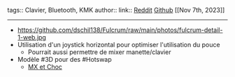 tags:: Clavier, Bluetooth, KMK
author:: 
link:: [Reddit](https://www.reddit.com/r/MechanicalKeyboards/comments/10fe9mi/are_ergo_boards_allowed_here_this_is_the_fulcrum/) [Github](https://github.com/dschil138/Fulcrum)
[[Nov 7th, 2023]]
***

- https://github.com/dschil138/Fulcrum/raw/main/photos/fulcrum-detail-1-web.jpg
- Utilisation d'un joystick horizontal pour optimiser l'utilisation du pouce
	- Pourrait aussi permettre de mixer manette/clavier
- Modèle #3D pour des #Hotswap
	- [MX et Choc](https://www.printables.com/fr/model/284057-hot-swap-socket-holders)